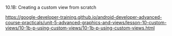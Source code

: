 10.1B: Creating a custom view from scratch

https://google-developer-training.github.io/android-developer-advanced-course-practicals/unit-5-advanced-graphics-and-views/lesson-10-custom-views/10-1b-p-using-custom-views/10-1b-p-using-custom-views.html
